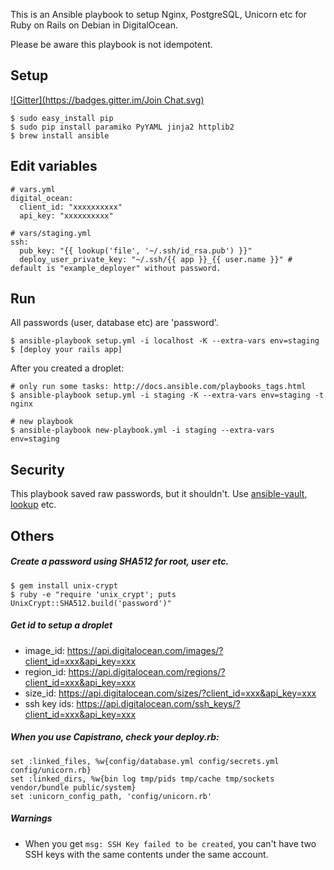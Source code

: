 This is an Ansible playbook to setup Nginx, PostgreSQL, Unicorn etc for Ruby on Rails on Debian in DigitalOcean.

Please be aware this playbook is not idempotent.

## Setup
[![Gitter](https://badges.gitter.im/Join Chat.svg)](https://gitter.im/rono23/ansible-digitalocean-debian-rails?utm_source=badge&utm_medium=badge&utm_campaign=pr-badge&utm_content=badge)

```
$ sudo easy_install pip
$ sudo pip install paramiko PyYAML jinja2 httplib2
$ brew install ansible
```

## Edit variables

```
# vars.yml
digital_ocean:
  client_id: "xxxxxxxxxx"
  api_key: "xxxxxxxxxx"

# vars/staging.yml
ssh:
  pub_key: "{{ lookup('file', '~/.ssh/id_rsa.pub') }}"
  deploy_user_private_key: "~/.ssh/{{ app }}_{{ user.name }}" # default is "example_deployer" without password.
```

## Run

All passwords (user, database etc) are 'password'.

```
$ ansible-playbook setup.yml -i localhost -K --extra-vars env=staging
$ [deploy your rails app]
```

After you created a droplet:
```
# only run some tasks: http://docs.ansible.com/playbooks_tags.html
$ ansible-playbook setup.yml -i staging -K --extra-vars env=staging -t nginx

# new playbook
$ ansible-playbook new-playbook.yml -i staging --extra-vars env=staging
```

## Security

This playbook saved raw passwords, but it shouldn't.
Use [ansible-vault](http://docs.ansible.com/playbooks_vault.html), [lookup](http://docs.ansible.com/playbooks_lookups.html) etc.

## Others

##### Create a password using SHA512 for root, user etc.

```
$ gem install unix-crypt
$ ruby -e "require 'unix_crypt'; puts UnixCrypt::SHA512.build('password')"
```

##### Get id to setup a droplet

- image_id: https://api.digitalocean.com/images/?client_id=xxx&api_key=xxx
- region_id: https://api.digitalocean.com/regions/?client_id=xxx&api_key=xxx
- size_id: https://api.digitalocean.com/sizes/?client_id=xxx&api_key=xxx
- ssh key ids: https://api.digitalocean.com/ssh_keys/?client_id=xxx&api_key=xxx

##### When you use Capistrano, check your deploy.rb:

```
set :linked_files, %w{config/database.yml config/secrets.yml config/unicorn.rb}
set :linked_dirs, %w{bin log tmp/pids tmp/cache tmp/sockets vendor/bundle public/system}
set :unicorn_config_path, 'config/unicorn.rb'
```


##### Warnings

- When you get ```msg: SSH Key failed to be created```, you can't have two SSH keys with the same contents under the same account.
